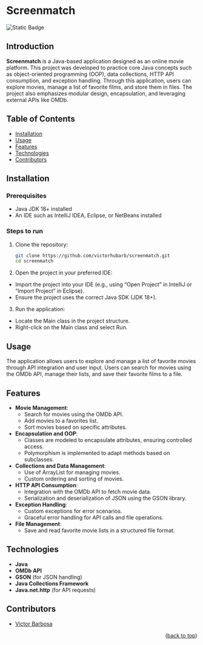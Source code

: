 # Screenmatch <a name="readme-top"></a>
![Static Badge](https://img.shields.io/badge/status-completed-green?style=for-the-badge)

## Introduction
**Screenmatch** is a Java-based application designed as an online movie platform. This project was developed to practice core Java concepts such as object-oriented programming (OOP), data collections, HTTP API consumption, and exception handling. Through this application, users can explore movies, manage a list of favorite films, and store them in files. The project also emphasizes modular design, encapsulation, and leveraging external APIs like OMDb.

## Table of Contents
- [Installation](#installation)
- [Usage](#usage)
- [Features](#features)
- [Technologies](#technologies)
- [Contributors](#contributors)

## Installation

### Prerequisites
- Java JDK 18+ installed
- An IDE such as IntelliJ IDEA, Eclipse, or NetBeans installed

### Steps to run
1. Clone the repository:
   ```bash
   git clone https://github.com/victorhubarb/screenmatch.git
   cd screenmatch
   ```
2. Open the project in your preferred IDE:
- Import the project into your IDE (e.g., using “Open Project” in IntelliJ or “Import Project” in Eclipse).
- Ensure the project uses the correct Java SDK (JDK 18+).

3. Run the application:
- Locate the Main class in the project structure.
- Right-click on the Main class and select Run.

## Usage
The application allows users to explore and manage a list of favorite movies through API integration and user input. Users can search for movies using the OMDb API, manage their lists, and save their favorite films to a file.

## Features
- **Movie Management**:
  - Search for movies using the OMDb API.
  - Add movies to a favorites list.
  - Sort movies based on specific attributes.
- **Encapsulation and OOP**:
  - Classes are modeled to encapsulate attributes, ensuring controlled access.
  - Polymorphism is implemented to adapt methods based on subclasses.
- **Collections and Data Management**:
  - Use of ArrayList for managing movies.
  - Custom ordering and sorting of movies.
- **HTTP API Consumption**:
  - Integration with the OMDb API to fetch movie data.
  - Serialization and deserialization of JSON using the GSON library.
- **Exception Handling**:
  - Custom exceptions for error scenarios.
  - Graceful error handling for API calls and file operations.
- **File Management**:
  - Save and read favorite movie lists in a structured file format.

## Technologies
- **Java**
- **OMDb API**
- **GSON** (for JSON handling)
- **Java Collections Framework**
- **Java.net.http** (for API requests)

## Contributors
- [Victor Barbosa](https://github.com/victorhubarb)
<p align="right">(<a href="#readme-top">back to top</a>)</p>
